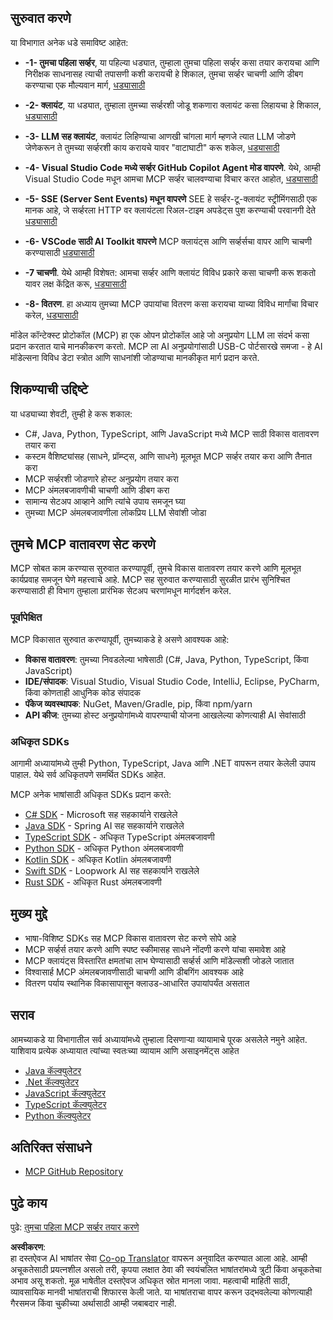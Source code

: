 <!--
CO_OP_TRANSLATOR_METADATA:
{
  "original_hash": "8fdd5786214b32ad33d8b5cf9012a0f7",
  "translation_date": "2025-05-17T08:07:36+00:00",
  "source_file": "03-GettingStarted/README.md",
  "language_code": "mr"
}
-->
## सुरुवात करणे

या विभागात अनेक धडे समाविष्ट आहेत:

- **-1- तुमचा पहिला सर्व्हर**, या पहिल्या धड्यात, तुम्हाला तुमचा पहिला सर्व्हर कसा तयार करायचा आणि निरीक्षक साधनासह त्याची तपासणी कशी करायची हे शिकाल, तुमचा सर्व्हर चाचणी आणि डीबग करण्याचा एक मौल्यवान मार्ग, [धड्यासाठी](/03-GettingStarted/01-first-server/README.md)

- **-2- क्लायंट**, या धड्यात, तुम्हाला तुमच्या सर्व्हरशी जोडू शकणारा क्लायंट कसा लिहायचा हे शिकाल, [धड्यासाठी](/03-GettingStarted/02-client/README.md)

- **-3- LLM सह क्लायंट**, क्लायंट लिहिण्याचा आणखी चांगला मार्ग म्हणजे त्यात LLM जोडणे जेणेकरून ते तुमच्या सर्व्हरशी काय करायचे यावर "वाटाघाटी" करू शकेल, [धड्यासाठी](/03-GettingStarted/03-llm-client/README.md)

- **-4- Visual Studio Code मध्ये सर्व्हर GitHub Copilot Agent मोड वापरणे**. येथे, आम्ही Visual Studio Code मधून आमचा MCP सर्व्हर चालवण्याचा विचार करत आहोत, [धड्यासाठी](/03-GettingStarted/04-vscode/README.md)

- **-5- SSE (Server Sent Events) मधून वापरणे** SEE हे सर्व्हर-टू-क्लायंट स्ट्रीमिंगसाठी एक मानक आहे, जे सर्व्हरला HTTP वर क्लायंटला रिअल-टाइम अपडेट्स पुश करण्याची परवानगी देते [धड्यासाठी](/03-GettingStarted/05-sse-server/README.md)

- **-6- VSCode साठी AI Toolkit वापरणे** MCP क्लायंट्स आणि सर्व्हर्सचा वापर आणि चाचणी करण्यासाठी [धड्यासाठी](/03-GettingStarted/06-aitk/README.md)

- **-7 चाचणी**. येथे आम्ही विशेषत: आमचा सर्व्हर आणि क्लायंट विविध प्रकारे कसा चाचणी करू शकतो यावर लक्ष केंद्रित करू, [धड्यासाठी](/03-GettingStarted/07-testing/README.md)

- **-8- वितरण**. हा अध्याय तुमच्या MCP उपायांचा वितरण कसा करायचा याच्या विविध मार्गांचा विचार करेल, [धड्यासाठी](/03-GettingStarted/08-deployment/README.md)

मॉडेल कॉन्टेक्स्ट प्रोटोकॉल (MCP) हा एक ओपन प्रोटोकॉल आहे जो अनुप्रयोग LLM ला संदर्भ कसा प्रदान करतात याचे मानकीकरण करतो. MCP ला AI अनुप्रयोगांसाठी USB-C पोर्टसारखे समजा - हे AI मॉडेल्सना विविध डेटा स्त्रोत आणि साधनांशी जोडण्याचा मानकीकृत मार्ग प्रदान करते.

## शिकण्याची उद्दिष्टे

या धड्याच्या शेवटी, तुम्ही हे करू शकाल:

- C#, Java, Python, TypeScript, आणि JavaScript मध्ये MCP साठी विकास वातावरण तयार करा
- कस्टम वैशिष्ट्यांसह (साधने, प्रॉम्प्ट्स, आणि साधने) मूलभूत MCP सर्व्हर तयार करा आणि तैनात करा
- MCP सर्व्हरशी जोडणारे होस्ट अनुप्रयोग तयार करा
- MCP अंमलबजावणीची चाचणी आणि डीबग करा
- सामान्य सेटअप आव्हाने आणि त्यांचे उपाय समजून घ्या
- तुमच्या MCP अंमलबजावणीला लोकप्रिय LLM सेवांशी जोडा

## तुमचे MCP वातावरण सेट करणे

MCP सोबत काम करण्यास सुरुवात करण्यापूर्वी, तुमचे विकास वातावरण तयार करणे आणि मूलभूत कार्यप्रवाह समजून घेणे महत्त्वाचे आहे. MCP सह सुरुवात करण्यासाठी सुरळीत प्रारंभ सुनिश्चित करण्यासाठी ही विभाग तुम्हाला प्रारंभिक सेटअप चरणांमधून मार्गदर्शन करेल.

### पूर्वापेक्षित

MCP विकासात सुरुवात करण्यापूर्वी, तुमच्याकडे हे असणे आवश्यक आहे:

- **विकास वातावरण**: तुमच्या निवडलेल्या भाषेसाठी (C#, Java, Python, TypeScript, किंवा JavaScript)
- **IDE/संपादक**: Visual Studio, Visual Studio Code, IntelliJ, Eclipse, PyCharm, किंवा कोणताही आधुनिक कोड संपादक
- **पॅकेज व्यवस्थापक**: NuGet, Maven/Gradle, pip, किंवा npm/yarn
- **API कीज**: तुमच्या होस्ट अनुप्रयोगांमध्ये वापरण्याची योजना आखलेल्या कोणत्याही AI सेवांसाठी

### अधिकृत SDKs

आगामी अध्यायांमध्ये तुम्ही Python, TypeScript, Java आणि .NET वापरून तयार केलेली उपाय पाहाल. येथे सर्व अधिकृतपणे समर्थित SDKs आहेत.

MCP अनेक भाषांसाठी अधिकृत SDKs प्रदान करते:
- [C# SDK](https://github.com/modelcontextprotocol/csharp-sdk) - Microsoft सह सहकार्याने राखलेले
- [Java SDK](https://github.com/modelcontextprotocol/java-sdk) - Spring AI सह सहकार्याने राखलेले
- [TypeScript SDK](https://github.com/modelcontextprotocol/typescript-sdk) - अधिकृत TypeScript अंमलबजावणी
- [Python SDK](https://github.com/modelcontextprotocol/python-sdk) - अधिकृत Python अंमलबजावणी
- [Kotlin SDK](https://github.com/modelcontextprotocol/kotlin-sdk) - अधिकृत Kotlin अंमलबजावणी
- [Swift SDK](https://github.com/modelcontextprotocol/swift-sdk) - Loopwork AI सह सहकार्याने राखलेले
- [Rust SDK](https://github.com/modelcontextprotocol/rust-sdk) - अधिकृत Rust अंमलबजावणी

## मुख्य मुद्दे

- भाषा-विशिष्ट SDKs सह MCP विकास वातावरण सेट करणे सोपे आहे
- MCP सर्व्हर्स तयार करणे आणि स्पष्ट स्कीमासह साधने नोंदणी करणे यांचा समावेश आहे
- MCP क्लायंट्स विस्तारित क्षमतांचा लाभ घेण्यासाठी सर्व्हर्स आणि मॉडेल्सशी जोडले जातात
- विश्वासार्ह MCP अंमलबजावणीसाठी चाचणी आणि डीबगिंग आवश्यक आहे
- वितरण पर्याय स्थानिक विकासापासून क्लाउड-आधारित उपायांपर्यंत असतात

## सराव

आमच्याकडे या विभागातील सर्व अध्यायांमध्ये तुम्हाला दिसणाऱ्या व्यायामाचे पूरक असलेले नमुने आहेत. याशिवाय प्रत्येक अध्यायात त्यांच्या स्वतःच्या व्यायाम आणि असाइनमेंट्स आहेत

- [Java कॅल्क्युलेटर](./samples/java/calculator/README.md)
- [.Net कॅल्क्युलेटर](../../../03-GettingStarted/samples/csharp)
- [JavaScript कॅल्क्युलेटर](./samples/javascript/README.md)
- [TypeScript कॅल्क्युलेटर](./samples/typescript/README.md)
- [Python कॅल्क्युलेटर](../../../03-GettingStarted/samples/python)

## अतिरिक्त संसाधने

- [MCP GitHub Repository](https://github.com/microsoft/mcp-for-beginners)

## पुढे काय

पुढे: [तुमचा पहिला MCP सर्व्हर तयार करणे](/03-GettingStarted/01-first-server/README.md)

**अस्वीकरण**:  
हा दस्तऐवज AI भाषांतर सेवा [Co-op Translator](https://github.com/Azure/co-op-translator) वापरून अनुवादित करण्यात आला आहे. आम्ही अचूकतेसाठी प्रयत्नशील असलो तरी, कृपया लक्षात ठेवा की स्वयंचलित भाषांतरांमध्ये त्रुटी किंवा अचूकतेचा अभाव असू शकतो. मूळ भाषेतील दस्तऐवज अधिकृत स्रोत मानला जावा. महत्वाची माहिती साठी, व्यावसायिक मानवी भाषांतराची शिफारस केली जाते. या भाषांतराचा वापर करून उद्भवलेल्या कोणत्याही गैरसमज किंवा चुकीच्या अर्थासाठी आम्ही जबाबदार नाही.